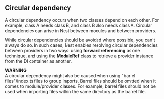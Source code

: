 
## Circular dependency

A circular dependency occurs when two classes depend on each other. For example, class A needs class B, and class B also needs class A.
Circular dependencies can arise in Nest between modules and between providers.

While circular dependencies should be avoided where possible, you can't always do so. In such cases, Nest enables resolving circular
dependencies between providers in two ways: using **forward referencing** as one technique,
and using the **ModuleRef** class to retrieve a provider instance from the DI container as another.

**WARNING**  
A circular dependency might also be caused when using "barrel files"/index.ts files to group imports.
Barrel files should be omitted when it comes to module/provider classes. For example, barrel files should not be used when importing
files within the same directory as the barrel file.
